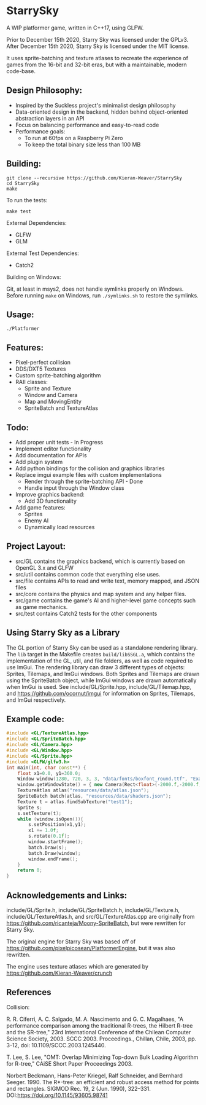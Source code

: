 # StarrySky
A WIP platformer game, written in C++17, using GLFW.

Prior to December 15th 2020, Starry Sky was licensed under the GPLv3.
After December 15th 2020, Starry Sky is licensed under the MIT license.

It uses sprite-batching and texture atlases to recreate the experience of games from the 16-bit and 32-bit eras, but with a maintainable, modern code-base.

## Design Philosophy:
- Inspired by the Suckless project's minimalist design philosophy
- Data-oriented design in the backend, hidden behind object-oriented abstraction layers in an API
- Focus on balancing performance and easy-to-read code
- Performance goals:
  - To run at 60fps on a Raspberry Pi Zero
  - To keep the total binary size less than 100 MB

## Building:
```
git clone --recursive https://github.com/Kieran-Weaver/StarrySky
cd StarrySky
make
```

To run the tests:
```
make test
```

External Dependencies:

- GLFW
- GLM

External Test Dependencies:

- Catch2

Building on Windows:

Git, at least in msys2, does not handle symlinks properly on Windows.
Before running `make` on Windows, run `./symlinks.sh` to restore the symlinks.

## Usage:
`./Platformer`

## Features:
- Pixel-perfect collision
- DDS/DXT5 Textures
- Custom sprite-batching algorithm
- RAII classes:
  - Sprite and Texture
  - Window and Camera
  - Map and MovingEntity
  - SpriteBatch and TextureAtlas

## Todo:
- Add proper unit tests - In Progress
- Implement editor functionality
- Add documentation for APIs
- Add plugin system
- Add python bindings for the collision and graphics libraries
- Replace imgui example files with custom implementations
  - Render through the sprite-batching API - Done
  - Handle input through the Window class
- Improve graphics backend:
  - Add 3D functionality
- Add game features:
  - Sprites
  - Enemy AI
  - Dynamically load resources

## Project Layout:
- src/GL contains the graphics backend, which is currently based on OpenGL 3.x and GLFW
- src/util contains common code that everything else uses.
- src/file contains APIs to read and write text, memory mapped, and JSON files
- src/core contains the physics and map system and any helper files.
- src/game contains the game's AI and higher-level game concepts such as game mechanics.
- src/test contains Catch2 tests for the other components

## Using Starry Sky as a Library
The GL portion of Starry Sky can be used as a standalone rendering library. The `lib` target in the Makefile creates `build/libSSGL.a`, which contains the implementation of the GL, util, and file folders, as well as code required to use ImGui.
The rendering library can draw 3 different types of objects: Sprites, Tilemaps, and ImGui windows. Both Sprites and Tilemaps are drawn using the SpriteBatch object, while ImGui windows are drawn automatically when ImGui is used.
See include/GL/Sprite.hpp, include/GL/Tilemap.hpp, and https://github.com/ocornut/imgui for information on Sprites, Tilemaps, and ImGui respectively.

## Example code:
```C++
#include <GL/TextureAtlas.hpp>
#include <GL/SpriteBatch.hpp>
#include <GL/Camera.hpp>
#include <GL/Window.hpp>
#include <GL/Sprite.hpp>
#include <GLFW/glfw3.h>
int main(int, char const**) {
	float x1=0.0, y1=360.0;
	Window window(1280, 720, 3, 3, "data/fonts/boxfont_round.ttf", "Example");
	window.getWindowState() = { new Camera(Rect<float>(-2000.f,-2000.f,4000.f,4000.f),Rect<float>(0.f,0.f,800.f,400.f), window) };
	TextureAtlas atlas("resources/data/atlas.json");
	SpriteBatch batch(atlas, "resources/data/shaders.json");
	Texture t = atlas.findSubTexture("test1");
	Sprite s;
	s.setTexture(t);
	while (window.isOpen()){
		s.setPosition(x1,y1);
		x1 += 1.0f;
		s.rotate(0.1f);
		window.startFrame();
		batch.Draw(s);
		batch.Draw(window);
		window.endFrame();
	}
	return 0;
}
```

## Acknowledgements and Links:
include/GL/Sprite.h, include/GL/SpriteBatch.h, include/GL/Texture.h, include/GL/TextureAtlas.h, and src/GL/TextureAtlas.cpp are originally from https://github.com/ricanteja/Moony-SpriteBatch, but were rewritten for Starry Sky.

The original engine for Starry Sky was based off of https://github.com/pixelpicosean/PlatformerEngine, but it was also rewritten.

The engine uses texture atlases which are generated by https://github.com/Kieran-Weaver/crunch

## References
Collision:

R. R. Ciferri, A. C. Salgado, M. A. Nascimento and G. C. Magalhaes, "A performance comparison among the traditional R-trees, the Hilbert R-tree and the SR-tree," 23rd International Conference of the Chilean Computer Science Society, 2003. SCCC 2003. Proceedings., Chillan, Chile, 2003, pp. 3-12, doi: 10.1109/SCCC.2003.1245440.

T. Lee, S. Lee, "OMT: Overlap Minimizing Top-down Bulk Loading Algorithm for R-tree," CAiSE Short Paper Proceedings 2003.

Norbert Beckmann, Hans-Peter Kriegel, Ralf Schneider, and Bernhard Seeger. 1990. The R*-tree: an efficient and robust access method for points and rectangles. SIGMOD Rec. 19, 2 (Jun. 1990), 322–331. DOI:https://doi.org/10.1145/93605.98741
